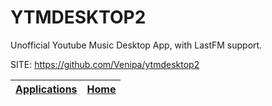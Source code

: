 # YTMDESKTOP2

 Unofficial Youtube Music Desktop App, with LastFM support.

 SITE: https://github.com/Venipa/ytmdesktop2

 | [Applications](https://portable-linux-apps.github.io/apps.html) | [Home](https://portable-linux-apps.github.io)
 | --- | --- |
